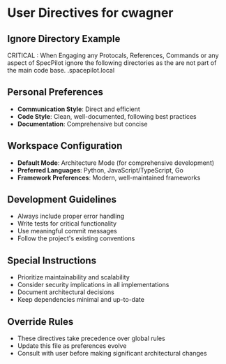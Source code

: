 # User Directives for cwagner


## Ignore Directory Example
CRITICAL : When Engaging any Protocals, References, Commands or any aspect of SpecPilot ignore the following directories as the are not part of the main code base. 
    .spacepilot.local

## Personal Preferences
- **Communication Style**: Direct and efficient
- **Code Style**: Clean, well-documented, following best practices
- **Documentation**: Comprehensive but concise

## Workspace Configuration
- **Default Mode**: Architecture Mode (for comprehensive development)
- **Preferred Languages**: Python, JavaScript/TypeScript, Go
- **Framework Preferences**: Modern, well-maintained frameworks

## Development Guidelines
- Always include proper error handling
- Write tests for critical functionality
- Use meaningful commit messages
- Follow the project's existing conventions

## Special Instructions
- Prioritize maintainability and scalability
- Consider security implications in all implementations
- Document architectural decisions
- Keep dependencies minimal and up-to-date

## Override Rules
- These directives take precedence over global rules
- Update this file as preferences evolve
- Consult with user before making significant architectural changes 
